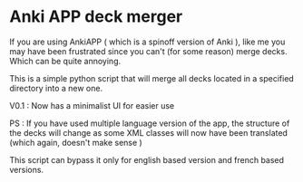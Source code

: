 # Anki APP deck merger 


If you are using AnkiAPP ( which is a spinoff version of Anki ), like me you may have been frustrated since you can't (for some reason)
merge decks. Which can be quite annoying.

This is a simple python script that will merge all decks located in a specified directory into a new one.

V0.1 : Now has a minimalist UI for easier use

PS : If you have used multiple language version of the app, the structure of the decks will change as some XML classes will now have been translated 
(which again, doesn't make sense )

This script can bypass it only for english based version and french based versions.
